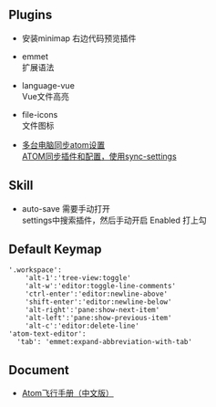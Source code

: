 ## Plugins
- 安装minimap 右边代码预览插件

- emmet  
扩展语法

- language-vue  
Vue文件高亮

- file-icons  
文件图标

- [多台电脑同步atom设置](https://atom.io/packages/sync-settings)  
[ATOM同步插件和配置，使用sync-settings](https://www.jianshu.com/p/bd006b349d03)


## Skill
- auto-save 需要手动打开   
settings中搜索插件，然后手动开启 Enabled 打上勾

## Default Keymap

    '.workspace':
        'alt-1':'tree-view:toggle'
        'alt-w':'editor:toggle-line-comments'
        'ctrl-enter':'editor:newline-above'
        'shift-enter':'editor:newline-below'
        'alt-right':'pane:show-next-item'
        'alt-left':'pane:show-previous-item'
        'alt-c':'editor:delete-line'
    'atom-text-editor':
      'tab': 'emmet:expand-abbreviation-with-tab'
      
## Document

- [Atom飞行手册（中文版）](https://www.gitbook.com/book/wizardforcel/atom-flight-manual-zh-cn/details)      